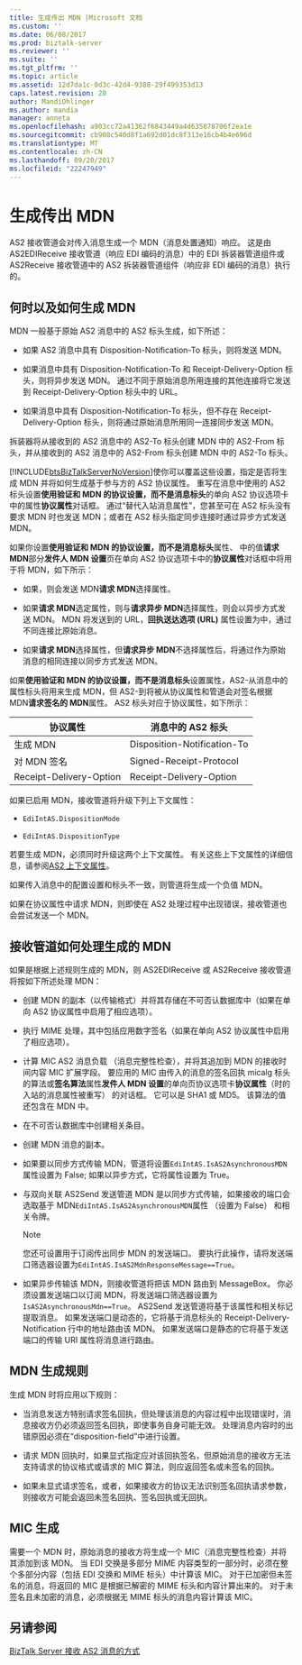 ```yaml
---
title: 生成传出 MDN |Microsoft 文档
ms.custom: ''
ms.date: 06/08/2017
ms.prod: biztalk-server
ms.reviewer: ''
ms.suite: ''
ms.tgt_pltfrm: ''
ms.topic: article
ms.assetid: 12d7da1c-0d3c-42d4-9388-29f499353d13
caps.latest.revision: 20
author: MandiOhlinger
ms.author: mandia
manager: anneta
ms.openlocfilehash: a903cc72a41362f6843449a4d635878706f2ea1e
ms.sourcegitcommit: cb908c540d8f1a692d01dc8f313e16cb4b4e696d
ms.translationtype: MT
ms.contentlocale: zh-CN
ms.lasthandoff: 09/20/2017
ms.locfileid: "22247949"
---
```

# <a name="generating-an-outgoing-mdn"></a>生成传出 MDN
AS2 接收管道会对传入消息生成一个 MDN（消息处置通知）响应。 这是由 AS2EDIReceive 接收管道（响应 EDI 编码的消息）中的 EDI 拆装器管道组件或 AS2Receive 接收管道中的 AS2 拆装器管道组件（响应非 EDI 编码的消息）执行的。  
  
## <a name="when-and-how-an-mdn-is-generated"></a>何时以及如何生成 MDN  
 MDN 一般基于原始 AS2 消息中的 AS2 标头生成，如下所述：  
  
-   如果 AS2 消息中具有 Disposition-Notification-To 标头，则将发送 MDN。  
  
-   如果消息中具有 Disposition-Notification-To 和 Receipt-Delivery-Option 标头，则将异步发送 MDN。 通过不同于原始消息所用连接的其他连接将它发送到 Receipt-Delivery-Option 标头中的 URL。  
  
-   如果消息中具有 Disposition-Notification-To 标头，但不存在 Receipt-Delivery-Option 标头，则将通过原始消息所用同一连接同步发送 MDN。  
  
 拆装器将从接收到的 AS2 消息中的 AS2-To 标头创建 MDN 中的 AS2-From 标头，并从接收到的 AS2 消息中的 AS2-From 标头创建 MDN 中的 AS2-To 标头。  
  
 [!INCLUDE[btsBizTalkServerNoVersion](../includes/btsbiztalkservernoversion-md.md)]使你可以覆盖这些设置，指定是否将生成 MDN 并将如何生成基于参与方的 AS2 协议属性。 重写在消息中使用的 AS2 标头设置**使用验证和 MDN 的协议设置，而不是消息标头**的单向 AS2 协议选项卡中的属性**协议属性**对话框。 通过“替代入站消息属性”，您甚至可在 AS2 标头没有要求 MDN 时也发送 MDN；或者在 AS2 标头指定同步连接时通过异步方式发送 MDN。  
  
 如果你设置**使用验证和 MDN 的协议设置，而不是消息标头**属性、 中的值**请求 MDN**部分**发件人 MDN 设置**页在单向 AS2 协议选项卡中的**协议属性**对话框中将用于将 MDN，如下所示：  
  
-   如果，则会发送 MDN**请求 MDN**选择属性。  
  
-   如果**请求 MDN**选定属性，则与**请求异步 MDN**选择属性，则会以异步方式发送 MDN。 MDN 将发送到的 URL，**回执送达选项 (URL)** 属性设置为中，通过不同连接比原始消息。  
  
-   如果**请求 MDN**选择属性，但**请求异步 MDN**不选择属性后，将通过作为原始消息的相同连接以同步方式发送 MDN。  
  
 如果**使用验证和 MDN 的协议设置，而不是消息标头**设置属性，AS2-从消息中的属性标头将用来生成 MDN，但 AS2-到将被从协议属性和管道会对签名根据 MDN**请求签名的 MDN**属性。 AS2 标头对应于协议属性，如下所示：  
  
|协议属性|消息中的 AS2 标头|  
|------------------------|-------------------------------|  
|生成 MDN|Disposition-Notification-To|  
|对 MDN 签名|Signed-Receipt-Protocol|  
|Receipt-Delivery-Option|Receipt-Delivery-Option|  
  
 如果已启用 MDN，接收管道将升级下列上下文属性：  
  
-   `EdiIntAS.DispositionMode`  
  
-   `EdiIntAS.DispositionType`  
  
 若要生成 MDN，必须同时升级这两个上下文属性。 有关这些上下文属性的详细信息，请参阅[AS2 上下文属性](../core/as2-context-properties.md)。  
  
 如果传入消息中的配置设置和标头不一致，则管道将生成一个负值 MDN。  
  
 如果在协议属性中请求 MDN，则即使在 AS2 处理过程中出现错误，接收管道也会尝试发送一个 MDN。  
  
## <a name="how-the-receive-pipeline-processes-a-generated-mdn"></a>接收管道如何处理生成的 MDN  
 如果是根据上述规则生成的 MDN，则 AS2EDIReceive 或 AS2Receive 接收管道将按如下所述处理 MDN：  
  
-   创建 MDN 的副本（以传输格式）并将其存储在不可否认数据库中（如果在单向 AS2 协议属性中启用了相应选项）。  
  
-   执行 MIME 处理，其中包括应用数字签名（如果在单向 AS2 协议属性中启用了相应选项）。  
  
-   计算 MIC AS2 消息负载 （消息完整性检查），并将其追加到 MDN 的接收时间内容 MIC 扩展字段。 要应用的 MIC 由传入的消息的签名回执 micalg 标头的算法或**签名算法**属性**发件人 MDN 设置**的单向页协议选项卡**协议属性**（时的入站的消息属性被重写） 的对话框。 它可以是 SHA1 或 MD5。 该算法的值还包含在 MDN 中。  
  
-   在不可否认数据库中创建相关条目。  
  
-   创建 MDN 消息的副本。  
  
-   如果要以同步方式传输 MDN，管道将设置`EdiIntAS.IsAS2AsynchronousMDN`属性设置为 False; 如果以异步方式，它将属性设置为 True。  
  
-   与双向关联 AS2Send 发送管道 MDN 是以同步方式传输，如果接收的端口会选取基于 MDN`EdiIntAS.IsAS2AsynchronousMDN`属性 （设置为 False） 和相关令牌。  
  
    > [!NOTE]
    >  您还可设置用于订阅传出同步 MDN 的发送端口。 要执行此操作，请将发送端口筛选器设置为`EdiIntAS.IsAS2MdnResponseMessage==True`。  
  
-   如果异步传输该 MDN，则接收管道将把该 MDN 路由到 MessageBox。 你必须设置发送端口以订阅 MDN，将发送端口筛选器设置为`IsAS2AsynchronousMdn==True`。 AS2Send 发送管道将基于该属性和相关标记提取消息。 如果发送端口是动态的，它将基于消息标头的 Receipt-Delivery-Notification 行中的地址路由该 MDN。 如果发送端口是静态的它将基于发送端口的传输 URI 属性将消息进行路由。  
  
## <a name="mdn-generation-rules"></a>MDN 生成规则  
 生成 MDN 时将应用以下规则：  
  
-   当消息发送方特别请求签名回执，但处理该消息的内容过程中出现错误时，消息接收方仍必须返回签名回执，即使事务自身可能无效。 处理消息内容时的出错原因必须在“disposition-field”中进行设置。  
  
-   请求 MDN 回执时，如果显式指定应对该回执签名，但原始消息的接收方无法支持请求的协议格式或请求的 MIC 算法，则应返回签名或未签名的回执。  
  
-   如果未显式请求签名，或者，如果接收方的协议无法识别签名回执请求参数，则接收方可能会返回未签名回执、签名回执或无回执。  
  
## <a name="mic-generation"></a>MIC 生成  
 需要一个 MDN 时，原始消息的接收方将生成一个 MIC（消息完整性检查）并将其添加到该 MDN。 当 EDI 交换是多部分 MIME 内容类型的一部分时，必须在整个多部分内容（包括 EDI 交换和 MIME 标头）中计算该 MIC。 对于已加密但未签名的消息，将返回的 MIC 是根据已解密的 MIME 标头和内容计算出来的。 对于未签名且未加密的消息，必须根据无 MIME 标头的消息内容计算该 MIC。  
  
## <a name="see-also"></a>另请参阅  
 [BizTalk Server 接收 AS2 消息的方式](../core/how-biztalk-server-receives-as2-messages.md)